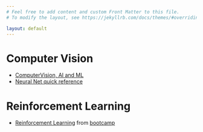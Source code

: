 ```yaml
---
# Feel free to add content and custom Front Matter to this file.
# To modify the layout, see https://jekyllrb.com/docs/themes/#overriding-theme-defaults

layout: default
---
```


# Computer Vision

- [ComputerVision, AI and ML](computer_vision_machine_learning_links.html)
- [Neural Net quick reference](cnn_visual_recognition.html)

# Reinforcement Learning

- [Reinforcement Learning](reinforcement_learning.html) from [bootcamp](https://sites.google.com/view/deep-rl-bootcamp/lectures)
